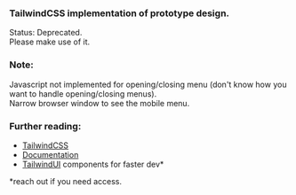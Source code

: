 ### TailwindCSS implementation of prototype design. 

Status: Deprecated.   
Please make use of it. 

### Note: 

Javascript not implemented for opening/closing menu (don't know how you want to handle opening/closing menus).  
Narrow browser window to see the mobile menu. 


### Further reading: 

- [TailwindCSS](https://tailwindcss.com/)
- [Documentation](https://tailwindcss.com/docs/installation)
- [TailwindUI](https://tailwindui.com/components) components for faster dev*

*reach out if you need access. 
